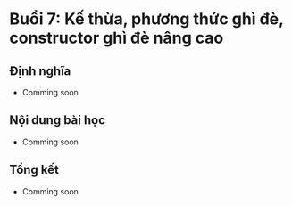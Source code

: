 # Buổi 7: Kế thừa, phương thức ghì đè, constructor ghì đè nâng cao
## Định nghĩa
- Comming soon
## Nội dung bài học
- Comming soon
## Tổng kết
- Comming soon
